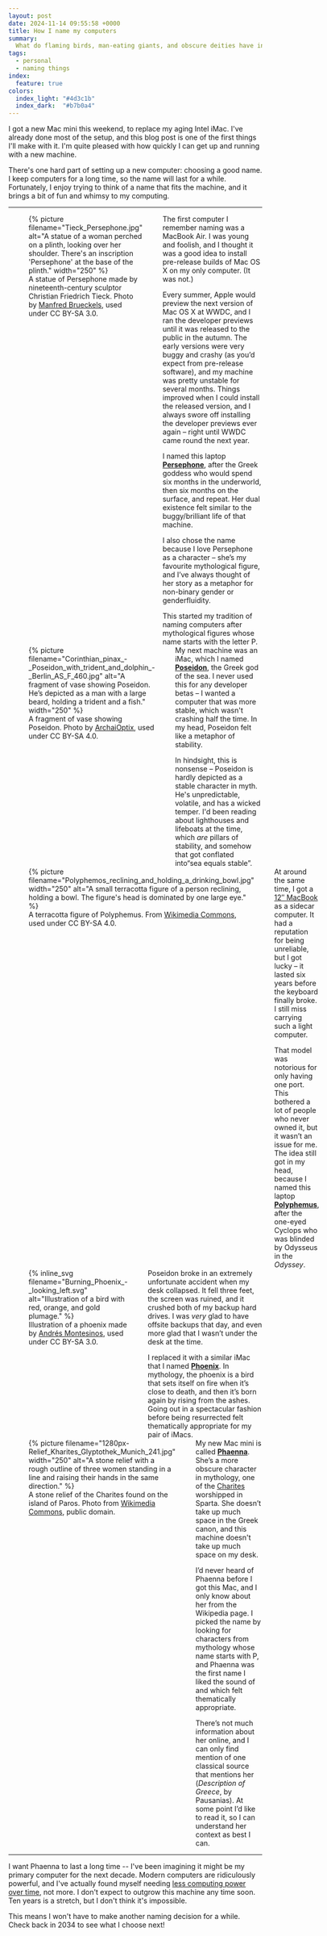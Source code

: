 ```yaml
---
layout: post
date: 2024-11-14 09:55:58 +0000
title: How I name my computers
summary:
  What do flaming birds, man-eating giants, and obscure deities have in common?
tags:
  - personal
  - naming things
index:
  feature: true
colors:
  index_light: "#4d3c1b"
  index_dark:  "#b7b0a4"
---
```

I got a new Mac mini this weekend, to replace my aging Intel iMac.
I've already done most of the setup, and this blog post is one of the first things I'll make with it.
I'm quite pleased with how quickly I can get up and running with a new machine.

There's one hard part of setting up a new computer: choosing a good name.
I keep computers for a long time, so the name will last for a while.
Fortunately, I enjoy trying to think of a name that fits the machine, and it brings a bit of fun and whimsy to my computing.

---

<style>
  .photo_with_text {
    display: grid;
    grid-gap: var(--default-padding);
    margin-top:    calc(3 * var(--default-padding));
    margin-bottom: calc(3 * var(--default-padding));
    grid-template-columns: 1fr 2fr;
  }

  .photo_with_text:last-child {
    margin-bottom: 0;
  }

  @media screen and (max-width: 500px) {
    .photo_with_text {
      grid-gap: 0;
      grid-template-columns: 1fr;
    }
  }

  .photo_with_text figure,
  .photo_with_text p:first-child {
    margin-top: 0;
  }

  .photo_with_text p:last-child {
    margin-bottom: 0;
  }
</style>

<section class="photo_with_text">
  <figure>
    {%
      picture
      filename="Tieck_Persephone.jpg"
      alt="A statue of a woman perched on a plinth, looking over her shoulder. There's an inscription 'Persephone' at the base of the plinth."
      width="250"
    %}
    <figcaption>
      A statue of Persephone made by nineteenth-century sculptor Christian Friedrich Tieck.
      Photo by <a href="https://commons.wikimedia.org/wiki/File:Tieck_Persephone.jpg">Manfred Brueckels</a>, used under CC BY-SA 3.0.
    </figcaption>
  </figure>
  <div>
    <p>
      The first computer I remember naming was a MacBook Air.
      I was young and foolish, and I thought it was a good idea to install pre-release builds of Mac OS X on my only computer.
      (It was not.)
    </p>
    <p>
      Every summer, Apple would preview the next version of Mac OS X at WWDC, and I ran the developer previews until it was released to the public in the autumn.
      The early versions were very buggy and crashy (as you’d expect from pre-release software), and my machine was pretty unstable for several months.
      Things improved when I could install the released version, and I always swore off installing the developer previews ever again – right until WWDC came round the next year.
    </p>
    <p>
      I named this laptop <strong><a href="https://en.wikipedia.org/wiki/Persephone">Persephone</a></strong>, after the Greek goddess who would spend six months in the underworld, then six months on the surface, and repeat.
      Her dual existence felt similar to the buggy/brilliant life of that machine.
    </p>
    <p>
      I also chose the name because I love Persephone as a character – she’s my favourite mythological figure, and I’ve always thought of her story as a metaphor for non-binary gender or genderfluidity.
    </p>
    <p>
      This started my tradition of naming computers after mythological figures whose name starts with the letter P.
    </p>
  </div>
</section>

<section class="photo_with_text">
  <figure>
    {%
      picture
      filename="Corinthian_pinax_-_Poseidon_with_trident_and_dolphin_-_Berlin_AS_F_460.jpg"
      alt="A fragment of vase showing Poseidon. He’s depicted as a man with a large beard, holding a trident and a fish."
      width="250"
    %}
    <figcaption>
      A fragment of vase showing Poseidon.
      Photo by <a href="https://commons.wikimedia.org/wiki/File:Corinthian_pinax_-_Poseidon_with_trident_and_dolphin_-_Berlin_AS_F_460.jpg">ArchaiOptix</a>, used under CC BY-SA 4.0.
    </figcaption>
  </figure>
  <div>
    <p>
      My next machine was an iMac, which I named <strong><a href="https://en.wikipedia.org/wiki/Poseidon">Poseidon</a></strong>, the Greek god of the sea.
      I never used this for any developer betas – I wanted a computer that was more stable, which wasn't crashing half the time.
      In my head, Poseidon felt like a metaphor of stability.
    </p>
    <p>
      In hindsight, this is nonsense – Poseidon is hardly depicted as a stable character in myth.
      He's unpredictable, volatile, and has a wicked temper.
      I'd been reading about lighthouses and lifeboats at the time, which <em>are</em> pillars of stability, and somehow that got conflated into“sea equals stable”.
    </p>
  </div>
</section>

<section class="photo_with_text">
  <figure>
    {%
      picture
      filename="Polyphemos_reclining_and_holding_a_drinking_bowl.jpg"
      width="250"
      alt="A small terracotta figure of a person reclining, holding a bowl. The figure's head is dominated by one large eye."
    %}
    <figcaption>
      A terracotta figure of Polyphemus.
      From <a href="https://commons.wikimedia.org/wiki/File:Polyphemos_reclining_and_holding_a_drinking_bowl.jpg">Wikimedia Commons</a>, used under CC BY-SA 4.0.
    </figcaption>
  </figure>
  <div>
    <p>
      At around the same time, I got a <a href="https://en.wikipedia.org/wiki/12-inch_MacBook">12″ MacBook</a> as a sidecar computer.
      It had a reputation for being unreliable, but I got lucky – it lasted six years before the keyboard finally broke.
      I still miss carrying such a light computer.
    </p>
    <p>
      That model was notorious for only having one port.
      This bothered a lot of people who never owned it, but it wasn’t an issue for me.
      The idea still got in my head, because I named this laptop <strong><a href="https://en.wikipedia.org/wiki/Polyphemus">Polyphemus</a></strong>, after the one-eyed Cyclops who was blinded by Odysseus in the <em>Odyssey</em>.
    </p>
  </div>
</section>

<section class="photo_with_text">
  <figure>
    {%
      inline_svg
      filename="Burning_Phoenix_-_looking_left.svg"
      alt="Illustration of a bird with red, orange, and gold plumage."
    %}
    <figcaption>
      Illustration of a phoenix made by <a href="https://commons.wikimedia.org/wiki/File:Burning_Phoenix_-_looking_left.svg">Andrés Montesinos</a>, used under CC BY-SA 3.0.
    </figcaption>
  </figure>
  <div>
    <p>
      Poseidon broke in an extremely unfortunate accident when my desk collapsed.
      It fell three feet, the screen was ruined, and it crushed both of my backup hard drives.
      I was <em>very</em> glad to have offsite backups that day, and even more glad that I wasn’t under the desk at the time.
    </p>
    <p>
      I replaced it with a similar iMac that I named <strong><a href="https://en.wikipedia.org/wiki/Phoenix_(mythology)">Phoenix</a></strong>.
      In mythology, the phoenix is a bird that sets itself on fire when it’s close to death, and then it’s born again by rising from the ashes.
      Going out in a spectacular fashion before being resurrected felt thematically appropriate for my pair of iMacs.
    </p>
  </div>
</section>

<section class="photo_with_text">
  <figure>
    {%
      picture
      filename="1280px-Relief_Kharites_Glyptothek_Munich_241.jpg"
      width="250"
      alt="A stone relief with a rough outline of three women standing in a line and raising their hands in the same direction."
    %}
    <figcaption>
      A stone relief of the Charites found on the island of Paros.
      Photo from <a href="https://en.wikipedia.org/wiki/File:Relief_Kharites_Glyptothek_Munich_241.jpg">Wikimedia Commons</a>, public domain.
    </figcaption>
  </figure>
  <div>
    <p>
      My new Mac mini is called <strong><a href="https://en.wikipedia.org/wiki/Phaenna">Phaenna</a></strong>.
      She’s a more obscure character in mythology, one of the <a href="https://en.wikipedia.org/wiki/Charites">Charites</a> worshipped in Sparta.
      She doesn’t take up much space in the Greek canon, and this machine doesn't take up much space on my desk.
    </p>
    <p>
      I’d never heard of Phaenna before I got this Mac, and I only know about her from the Wikipedia page.
      I picked the name by looking for characters from mythology whose name starts with P, and Phaenna was the first name I liked the sound of and which felt thematically appropriate.
    </p>
    <p>
      There’s not much information about her online, and I can only find mention of one classical source that mentions her (<em>Description of Greece</em>, by Pausanias).
      At some point I’d like to read it, so I can understand her context as best I can.
    </p>
  </div>
</section>

---

I want Phaenna to last a long time -- I've been imagining it might be my primary computer for the next decade.
Modern computers are ridiculously powerful, and I've actually found myself needing [less computing power over time](/2024/digital-decluttering/), not more.
I don't expect to outgrow this machine any time soon.
Ten years is a stretch, but I don't think it's impossible.

This means I won't have to make another naming decision for a while.
Check back in 2034 to see what I choose next!

